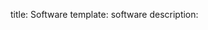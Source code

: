 title: Software
template: software
description: 

<!---

This page is generated automatically. Please do not change the content of this page.

--->
